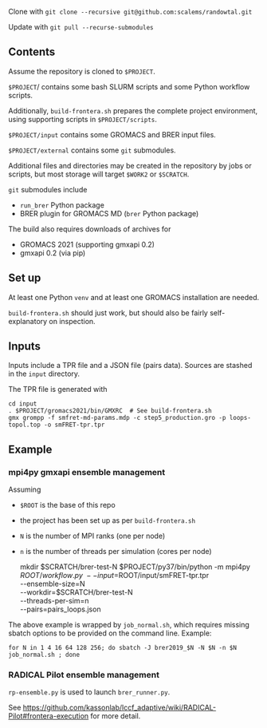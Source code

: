 
Clone with `git clone --recursive git@github.com:scalems/randowtal.git`

Update with `git pull --recurse-submodules`

## Contents

Assume the repository is cloned to `$PROJECT`.

`$PROJECT`/ contains some bash SLURM scripts and some Python workflow scripts.

Additionally, `build-frontera.sh` prepares the complete project environment, using supporting scripts in `$PROJECT/scripts`.

`$PROJECT/input` contains some GROMACS and BRER input files.

`$PROJECT/external` contains some `git` submodules.

Additional files and directories may be created in the repository by jobs or scripts, but most storage will target `$WORK2` or `$SCRATCH`.

`git` submodules include
* `run_brer` Python package
* BRER plugin for GROMACS MD (`brer` Python package)

The build also requires downloads of archives for
* GROMACS 2021 (supporting gmxapi 0.2)
* gmxapi 0.2 (via pip)

## Set up

At least one Python `venv` and at least one GROMACS installation are needed.

`build-frontera.sh` should just work, but should also be fairly self-explanatory on inspection.

## Inputs

Inputs include a TPR file and a JSON file (pairs data). Sources are stashed in the `input` directory.

The TPR file is generated with

    cd input
    . $PROJECT/gromacs2021/bin/GMXRC  # See build-frontera.sh
    gmx grompp -f smfret-md-params.mdp -c step5_production.gro -p loops-topol.top -o smFRET-tpr.tpr

## Example

### mpi4py gmxapi ensemble management
Assuming
* `$ROOT` is the base of this repo
* the project has been set up as per `build-frontera.sh`
* `N` is the number of MPI ranks (one per node)
* `n` is the number of threads per simulation (cores per node)

    mkdir $SCRATCH/brer-test-N
    $PROJECT/py37/bin/python -m mpi4py $ROOT/workflow.py \
        --input=$ROOT/input/smFRET-tpr.tpr \
        --ensemble-size=N \
        --workdir=$SCRATCH/brer-test-N \
        --threads-per-sim=n \
        --pairs=pairs_loops.json

The above example is wrapped by `job_normal.sh`, which requires missing sbatch options to be provided on the command line.
Example:

    for N in 1 4 16 64 128 256; do sbatch -J brer2019_$N -N $N -n $N job_normal.sh ; done

### RADICAL Pilot ensemble management

`rp-ensemble.py` is used to launch `brer_runner.py`.

See https://github.com/kassonlab/lccf_adaptive/wiki/RADICAL-Pilot#frontera-execution for more detail.
